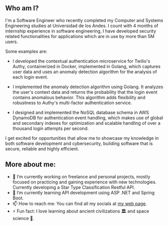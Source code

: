 
## Who am I?

 I'm a Software Engineer who recently completed my Computer and Systems Engineering studies at Universidad de los Andes. I count with 4 months of internship experience in software engineering, I have developed security related functionalities for applications which are in use by more than 5M users.

Some examples are:

- I developed the contextual authentication microservice for Twilio's Authy, containerized in Docker, implemented in Golang, which captures user data and uses an anomaly detection algorithm for the analysis of each login event.

- I implemented the anomaly detection algorithm using Golang. It analyzes the user's context data and returns the probability that the login event contains anomalous behavior. This algorithm adds flexibility and robustness to Authy's multi-factor authentication service.

- I designed and implemented the NoSQL database schema in AWS DynamoDB for authentication event handling, which makes use of global and secondary indexes for optimization and scalable handling of over a thousand login attempts per second.

I get excited for opportunities that allow me to showcase my knowledge in both software development and cybersecurity, building software that is secure, reliable and highly efficient.

## More about me:

- 🔭 I’m currently working on freelance and personal projects, mostly focused on practicing and gaining experience with new technologies. Currently developing a Star Type Classification Restful API. 
- 🌱 I’m currently learning API development using ASP .NET and Spring Boot. 
- 📫 How to reach me: You can find all my socials at [my web page](https://devcale.github.io/).
- ⚡ Fun fact: I love learning about ancient civilizations 🏛 and space science 🌠.

<!--
**devcale/devcale** is a ✨ _special_ ✨ repository because its `README.md` (this file) appears on your GitHub profile.

Here are some ideas to get you started:

- 🔭 I’m currently working on ...
- 🌱 I’m currently learning ...
- 👯 I’m looking to collaborate on ...
- 🤔 I’m looking for help with ...
- 💬 Ask me about ...
- 📫 How to reach me: ...
- 😄 Pronouns: ...
- ⚡ Fun fact: ...
-->
